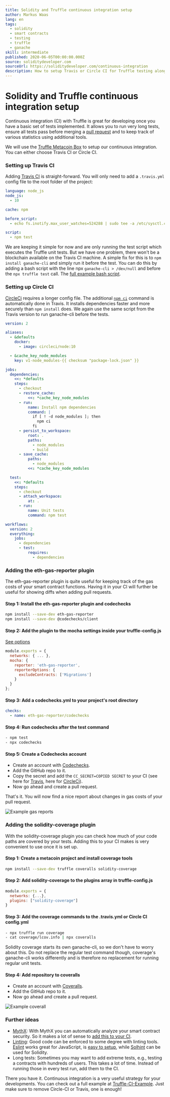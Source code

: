```yaml
---
title: Solidity and Truffle continuous integration setup
author: Markus Waas
lang: en
tags:
  - solidity
  - smart contracts
  - testing
  - truffle
  - ganache
skill: intermediate
published: 2020-06-05T00:00:00.000Z
source: soliditydeveloper.com
sourceUrl: https://soliditydeveloper.com/continuous-integration
description: How to setup Travis or Circle CI for Truffle testing along with useful plugins
---
```


# Solidity and Truffle continuous integration setup

Continuous integration (CI) with Truffle is great for developing once you have a basic set of tests implemented. It allows you to run very long tests, ensure all tests pass before merging a [pull request](https://help.github.com/en/github/collaborating-with-issues-and-pull-requests/creating-a-pull-request) and to keep track of various statistics using additional tools.

We will use the [Truffle Metacoin Box](https://www.trufflesuite.com/boxes/metacoin) to setup our continuous integration. You can either choose Travis CI or Circle CI.

### Setting up Travis CI <a href="#setting-up-travis-ci" id="setting-up-travis-ci"></a>

Adding [Travis CI](https://travis-ci.org/) is straight-forward. You will only need to add a `.travis.yml` config file to the root folder of the project:

```yml
language: node_js
node_js:
  - 10

cache: npm

before_script:
  - echo fs.inotify.max_user_watches=524288 | sudo tee -a /etc/sysctl.conf && sudo sysctl -p

script:
  - npm test
```

We are keeping it simple for now and are only running the test script which executes the Truffle unit tests. But we have one problem, there won't be a blockchain available on the Travis CI machine. A simple fix for this is to `npm install ganache-cli` and simply run it before the test. You can do this by adding a bash script with the line npx `ganache-cli > /dev/null` and before the `npx truffle test` call. The [full example bash script](https://github.com/gorgos/Truffle-CI-Example/blob/master/scripts/run\_tests.sh).

### Setting up Circle CI <a href="#setting-up-circle-ci" id="setting-up-circle-ci"></a>

[CircleCi](https://circleci.com/) requires a longer config file. The additional [`npm ci`](https://docs.npmjs.com/cli/ci.html) command is automatically done in Travis. It installs dependencies faster and more securely than `npm install` does. We again use the same script from the Travis version to run ganache-cli before the tests.

```yml
version: 2

aliases:
  - &defaults
    docker:
      - image: circleci/node:10

  - &cache_key_node_modules
    key: v1-node_modules-{{ checksum "package-lock.json" }}

jobs:
  dependencies:
    <<: *defaults
    steps:
      - checkout
      - restore_cache:
          <<: *cache_key_node_modules
      - run:
          name: Install npm dependencies
          command: |
            if [ ! -d node_modules ]; then
              npm ci
            fi
      - persist_to_workspace:
          root: .
          paths:
            - node_modules
            - build
      - save_cache:
          paths:
            - node_modules
          <<: *cache_key_node_modules

  test:
    <<: *defaults
    steps:
      - checkout
      - attach_workspace:
          at: .
      - run:
          name: Unit tests
          command: npm test

workflows:
  version: 2
  everything:
    jobs:
      - dependencies
      - test:
          requires:
            - dependencies
```

### Adding the eth-gas-reporter plugin <a href="#adding-the-eth-gas-reporter-plugin" id="adding-the-eth-gas-reporter-plugin"></a>

The eth-gas-reporter plugin is quite useful for keeping track of the gas costs of your smart contract functions. Having it in your CI will further be useful for showing diffs when adding pull requests.

#### Step 1: Install the eth-gas-reporter plugin and codechecks <a href="#step-1-install-the-eth-gas-reporter-plugin-and-codechecks" id="step-1-install-the-eth-gas-reporter-plugin-and-codechecks"></a>

```bash
npm install --save-dev eth-gas-reporter
npm install --save-dev @codechecks/client
```

#### Step 2: Add the plugin to the mocha settings inside your truffle-config.js <a href="#step-2-add-the-plugin-to-the-mocha-settings-inside-your-truffle-configjs" id="step-2-add-the-plugin-to-the-mocha-settings-inside-your-truffle-configjs"></a>

[See options](https://github.com/cgewecke/eth-gas-reporter#options)

```js
module.exports = {
  networks: { ... },
  mocha: {
    reporter: 'eth-gas-reporter',
    reporterOptions: {
      excludeContracts: ['Migrations']
    }
  }
};
```

#### Step 3: Add a codechecks.yml to your project's root directory <a href="#step-3-add-a-codechecksyml-to-your-projects-root-directory" id="step-3-add-a-codechecksyml-to-your-projects-root-directory"></a>

```yml
checks:
  - name: eth-gas-reporter/codechecks
```

#### Step 4: Run codechecks after the test command <a href="#step-4-run-codechecks-after-the-test-command" id="step-4-run-codechecks-after-the-test-command"></a>

```bash
- npm test
- npx codechecks
```

#### Step 5: Create a Codechecks account <a href="#step-5-create-a-codechecks-account" id="step-5-create-a-codechecks-account"></a>

* Create an account with [Codechecks](http://codechecks.io/).
* Add the GitHub repo to it.
* Copy the secret and add the `CC_SECRET=COPIED SECRET` to your CI (see here for [Travis](https://docs.travis-ci.com/user/environment-variables/), here for [CircleCi](https://circleci.com/docs/2.0/env-vars/#setting-an-environment-variable-in-a-project)).
* Now go ahead and create a pull request.

That's it. You will now find a nice report about changes in gas costs of your pull request.

![Example gas reports](../../../public/content/developers/tutorials/solidity-and-truffle-continuous-integration-setup/gas-reports.png)

### Adding the solidity-coverage plugin <a href="#adding-the-solidity-coverage-plugin" id="adding-the-solidity-coverage-plugin"></a>

With the solidity-coverage plugin you can check how much of your code paths are covered by your tests. Adding this to your CI makes is very convenient to use once it is set up.

#### Step 1: Create a metacoin project and install coverage tools <a href="#step-1-create-a-metacoin-project-and-install-coverage-tools" id="step-1-create-a-metacoin-project-and-install-coverage-tools"></a>

```bash
npm install --save-dev truffle coveralls solidity-coverage
```

#### Step 2: Add solidity-coverage to the plugins array in truffle-config.js <a href="#step-2-add-solidity-coverage-to-the-plugins-array-in-truffle-configjs" id="step-2-add-solidity-coverage-to-the-plugins-array-in-truffle-configjs"></a>

```js
module.exports = {
  networks: {...},
  plugins: ["solidity-coverage"]
}
```

#### Step 3: Add the coverage commands to the .travis.yml or Circle CI config.yml <a href="#step-3-add-the-coverage-commands-to-the-travisyml-or-circle-ci-configyml" id="step-3-add-the-coverage-commands-to-the-travisyml-or-circle-ci-configyml"></a>

```bash
- npx truffle run coverage
- cat coverage/lcov.info | npx coveralls
```

Solidity coverage starts its own ganache-cli, so we don't have to worry about this. Do not replace the regular test command though, coverage's ganache-cli works differently and is therefore no replacement for running regular unit tests.

#### Step 4: Add repository to coveralls <a href="#step-4-add-repository-to-coveralls" id="step-4-add-repository-to-coveralls"></a>

* Create an account with [Coveralls](https://coveralls.io/).
* Add the GitHub repo to it.
* Now go ahead and create a pull request.

![Example coverall](../../../public/content/developers/tutorials/solidity-and-truffle-continuous-integration-setup/coverall.png)

### Further ideas <a href="#further-ideas" id="further-ideas"></a>

* [MythX](https://mythx.io/): With MythX you can automatically analyze your smart contract security. So it makes a lot of sense to [add this to your CI](https://blog.mythx.io/howto/mythx-and-continuous-integration-part-1-circleci/).
* [Linting](https://wikipedia.org/wiki/Lint\_\(software\)): Good code can be enforced to some degree with linting tools. [Eslint](https://eslint.org/) works great for JavaScript, is [easy to setup](https://eslint.org/docs/user-guide/getting-started), while [Solhint](https://protofire.github.io/solhint/) can be used for Solidity.
* Long tests: Sometimes you may want to add extreme tests, e.g., testing a contracts with hundreds of users. This takes a lot of time. Instead of running those in every test run, add them to the CI.

There you have it. Continuous integration is a very useful strategy for your developments. You can check out a full example at [Truffle-CI-Example](https://github.com/gorgos/Truffle-CI-Example). Just make sure to remove Circle-CI or Travis, one is enough!

